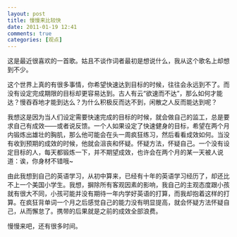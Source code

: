 ```yaml
---
layout: post
title: 慢慢来比较快
date: 2011-01-19 12:41
comments: true
categories: [观点]
---
```


这是最近很喜欢的一首歌。姑且不谈作词者最初是想说什么，我从这个歌名上却想到不少。

这个世界上真的有很多事情，你希望快速达到目标的时候，往往会永远到不了。而没有设定完成期限的目标却更容易达到。古人有云“欲速而不达”，那么如何才能达？慢吞吞地才能到达么？为什么积极反而达不到，闲散之人反而能达到呢？

我想这是因为当人们设定需要快速完成的目标的时候，就会做自己的监工，总是要求自己有成效——或者说反馈。一个人如果设定了快速健身的目标，希望在两个月内锻炼出雄壮的胸肌，那么他可能会在头一周疯狂练习，然后看看成效如何。当没有收到预期的成效的时候，他就会沮丧和怀疑。怀疑方法，怀疑自己。一个没有设定目标的人，每天都锻炼一下，并不期望成效，也许会在两个月的某一天被人说道：诶，你身材不错哦~

由此我想到自己的英语学习，从初中算来，已经有十年的英语学习经历了，却还比不上一个美国小学生。我想，摒除所有客观因素的影响，我自己的主观态度跟小孩就有很大不同，小孩可能并没有期待一年内学好英语的打算，而我却抱着这样的打算。在疯狂背单词一个月之后感觉自己的能力没有明显提高，就会怀疑方法怀疑自己，从而懈怠了。携带的后果就是之前的成效全部浪费。

慢慢来吧，还有很多时间。

